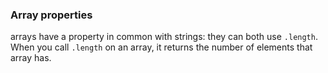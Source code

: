 ### **Array properties**



arrays have a property in common with strings: they can both use `.length`. When you call `.length` on an array, it returns the number of elements that array has.

